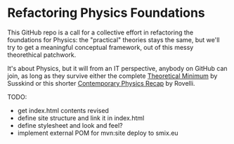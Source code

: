 # Refactoring Physics Foundations

This GitHub repo is a call for a collective effort in refactoring the foundations for Physics: 
the "practical" theories stays the same, but we'll try to get a meaningful conceptual framework, 
out of this messy theorethical patchwork.

It's about Physics, but it will from an IT perspective, anybody on GitHub can join, 
as long as they survive either the complete [Theoretical Minimum](http://theoreticalminimum.com) by Susskind
or this shorter [Contemporary Physics Recap](http://pirsa.org/displayFlash.php?id=12040020) by Rovelli.


TODO: 
 - get index.html contents revised
 - define site structure and link it in index.html
 - define stylesheet and look and feel?
 - implement external POM for mvn:site deploy to smix.eu


